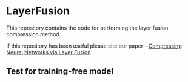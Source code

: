 # LayerFusion
This repository contains the code for performing the layer fusion compression method. 


If this repository has been useful please cite our paper - [Compressing Neural Networks via Layer Fusion](https://arxiv.org/pdf/2007.14917.pdf)

## Test for training-free model